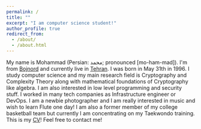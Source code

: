 ```yaml
---
permalink: /
title: ""
excerpt: "I am computer science student!"
author_profile: true
redirect_from:
  - /about/
  - /about.html
---
```

My name is Mohammad (Persian: محمد‎; pronounced [mo-ham-mad]). I'm from [Bojnord](https://en.wikipedia.org/wiki/Bojnord) and currently live in [Tehran](https://en.wikipedia.org/wiki/Tehran). I was born in May 31th in 1996. I study computer science and my main research field is Cryptography and Complexity Theory along with mathematical foundations of Cryptography like algebra. I am also interested in low level programming and security stuff. I worked in many tech companies as Infrastructure engineer or DevOps. I am a newbie photographer and I am really interested in music and wish to learn Flute one day! I am also a former member of my college basketball team but currently I am concentrating on my Taekwondo training. This is my [CV](/files/Mahzoun-cv.pdf)! Feel free to contact me! 
